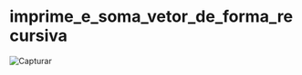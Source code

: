 # imprime_e_soma_vetor_de_forma_recursiva
![Capturar](https://user-images.githubusercontent.com/52220244/170467067-f5e09894-0184-4178-b8da-a48d6d759c11.JPG)